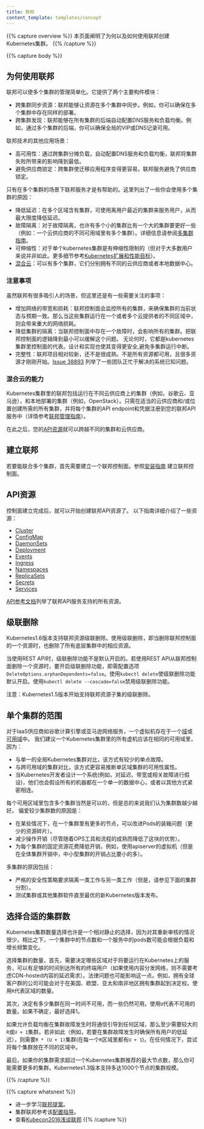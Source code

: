 ```yaml
---
title: 联邦
content_template: templates/concept
---
```


{{% capture overview %}}
本页面阐明了为何以及如何使用联邦创建Kubernetes集群。
{{% /capture %}}

{{% capture body %}}
## 为何使用联邦

联邦可以使多个集群的管理简单化。它提供了两个主要构件模块：

  * 跨集群同步资源：联邦能够让资源在多个集群中同步。例如，你可以确保在多个集群中存在同样的部署。
  * 跨集群发现：联邦能够在所有集群的后端自动配置DNS服务和负载均衡。例如，通过多个集群的后端，你可以确保全局的VIP或DNS记录可用。

联邦技术的其他应用场景：

* 高可用性：通过跨集群分摊负载，自动配置DNS服务和负载均衡，联邦将集群失败所带来的影响降到最低。
* 避免供应商锁定：跨集群使迁移应用程序变得更容易，联邦服务避免了供应商锁定。


只有在多个集群的场景下联邦服务才是有帮助的。这里列出了一些你会使用多个集群的原因：

* 降低延迟：在多个区域含有集群，可使用离用户最近的集群来服务用户，从而最大限度降低延迟。
* 故障隔离：对于故障隔离，也许有多个小的集群比有一个大的集群要更好一些（例如：一个云供应商的不同可用域里有多个集群）。详细信息请参阅[多集群指南](/docs/admin/multi-cluster)。
* 可伸缩性：对于单个kubernetes集群是有伸缩性限制的（但对于大多数用户来说并非如此。更多细节参考[Kubernetes扩展和性能目标](https://git.k8s.io/community/sig-scalability/goals.md)）。
* [混合云](#混合云的能力)：可以有多个集群，它们分别拥有不同的云供应商或者本地数据中心。

### 注意事项

虽然联邦有很多吸引人的场景，但这里还是有一些需要关注的事项：

* 增加网络的带宽和损耗：联邦控制面会监控所有的集群，来确保集群的当前状态与预期一致。那么当这些集群运行在一个或者多个云提供者的不同区域中，则会带来重大的网络损耗。
* 降低集群的隔离：当联邦控制面中存在一个故障时，会影响所有的集群。把联邦控制面的逻辑降到最小可以缓解这个问题。 无论何时，它都是kubernetes集群里控制面的代表。设计和实现也使其变得更安全,避免多集群运行中断。
* 完整性：联邦项目相对较新，还不是很成熟。不是所有资源都可用，且很多资源才刚刚开始。[Issue 38893](https://github.com/kubernetes/kubernetes/issues/38893) 列举了一些团队正忙于解决的系统已知问题。

### 混合云的能力

Kubernetes集群里的联邦包括运行在不同云供应商上的集群（例如，谷歌云、亚马逊），和本地部署的集群（例如，OpenStack）。只需在适当的云供应商和/或位置创建所需的所有集群，并将每个集群的API endpoint和凭据注册到您的联邦API服务中（详情参考[联邦管理指南](/docs/admin/federation/)）。

在此之后，您的[API资源](#api资源)就可以跨越不同的集群和云供应商。

## 建立联邦

若要能联合多个集群，首先需要建立一个联邦控制面。参照[安装指南](/docs/tutorials/federation/set-up-cluster-federation-kubefed/) 建立联邦控制面。

## API资源

控制面建立完成后，就可以开始创建联邦API资源了。
以下指南详细介绍了一些资源：

* [Cluster](/docs/tasks/administer-federation/cluster/)
* [ConfigMap](/docs/tasks/administer-federation/configmap/)
* [DaemonSets](/docs/tasks/administer-federation/daemonset/)
* [Deployment](/docs/tasks/administer-federation/deployment/)
* [Events](/docs/tasks/administer-federation/events/)
* [Ingress](/docs/tasks/administer-federation/ingress/)
* [Namespaces](/docs/tasks/administer-federation/namespaces/)
* [ReplicaSets](/docs/tasks/administer-federation/replicaset/)
* [Secrets](/docs/tasks/administer-federation/secret/)
* [Services](/docs/concepts/cluster-administration/federation-service-discovery/)

[API参考文档](/docs/reference/federation/)列举了联邦API服务支持的所有资源。

## 级联删除

Kubernetes1.6版本支持联邦资源级联删除。使用级联删除，即当删除联邦控制面的一个资源时，也删除了所有底层集群中的相应资源。

当使用REST API时，级联删除功能不是默认开启的。若使用REST API从联邦控制面删除一个资源时，要开启级联删除功能，即需配置选项 `DeleteOptions.orphanDependents=false`。使用`kubectl delete`使级联删除功能默认开启。使用`kubectl delete --cascade=false`禁用级联删除功能。

注意：Kubernetes1.5版本开始支持联邦资源子集的级联删除。

## 单个集群的范围

对于IaaS供应商如谷歌计算引擎或亚马逊网络服务，一个虚拟机存在于一个[域](https://cloud.google.com/compute/docs/zones)或[可用域](http://docs.aws.amazon.com/AWSEC2/latest/UserGuide/using-regions-availability-zones.html)中。
我们建议一个Kubernetes集群里的所有虚机应该在相同的可用域里，因为：

  - 与单一的全局Kubernetes集群对比，该方式有较少的单点故障。
  - 与跨可用域的集群对比，该方式更容易推断单区域集群的可用性属性。
  - 当Kubernetes开发者设计一个系统(例如，对延迟、带宽或相关故障进行假设)，他们也会假设所有的机器都在一个单一的数据中心，或者以其他方式紧密相连。

每个可用区域里包含多个集群当然是可以的，但是总的来说我们认为集群数越少越好。
偏爱较少集群数的原因是：

  - 在某些情况下，在一个集群里有更多的节点，可以改进Pods的装箱问题（更少的资源碎片）。
  - 减少操作开销（尽管随着OPS工具和流程的成熟而降低了这块的优势）。
  - 为每个集群的固定资源花费降低开销，例如，使用apiserver的虚拟机（但是在全体集群开销中，中小型集群的开销占比要小的多）。

多集群的原因包括：

  - 严格的安全性策略要求隔离一类工作与另一类工作（但是，请参见下面的集群分割）。
  - 测试集群或其他集群软件直至最优的新Kubernetes版本发布。

## 选择合适的集群数

Kubernetes集群数量选择也许是一个相对静止的选择，因为对其重新审核的情况很少。相比之下，一个集群中的节点数和一个服务中的pods数可能会根据负载和增长频繁变化。

选择集群的数量，首先，需要决定哪些区域对于将要运行在Kubernetes上的服务，可以有足够的时间到达所有的终端用户（如果使用内容分发网络，则不需要考虑CDN-hosted内容的延迟需求）。法律问题也可能影响这一点。例如，拥有全球客户群的公司可能会对于在美国、欧盟、亚太和南非地区拥有集群起到决定权。使用`R`代表区域的数量。

其次，决定有多少集群在同一时间不可用，而一些仍然可用。使用`U`代表不可用的数量。如果不确定，最好选择1。

如果允许负载均衡在集群故障发生时将通信引导到任何区域，那么至少需要较大的`R`或`U + 1`集群。若非如此（例如，若要在集群故障发生时确保所有用户的低延迟），则需要`R * (U + 1)`集群(在每一个`R`区域里都有`U + 1`)。在任何情况下，尝试将每个集群放在不同的区域中。

最后，如果你的集群需求超过一个Kubernetes集群推荐的最大节点数，那么你可能需要更多的集群。Kubernetes1.3版本支持多达1000个节点的集群规模。

{{% /capture %}}

{{% capture whatsnext %}}
* 进一步学习[联邦提案](https://github.com/kubernetes/community/blob/{{page.githubbranch}}/contributors/design-proposals/multicluster/federation.md)。
* 集群联邦参考该[配置指导](/docs/tutorials/federation/set-up-cluster-federation-kubefed/)。
* 查看[Kubecon2016浅谈联邦](https://www.youtube.com/watch?v=pq9lbkmxpS8)
{{% /capture %}}



